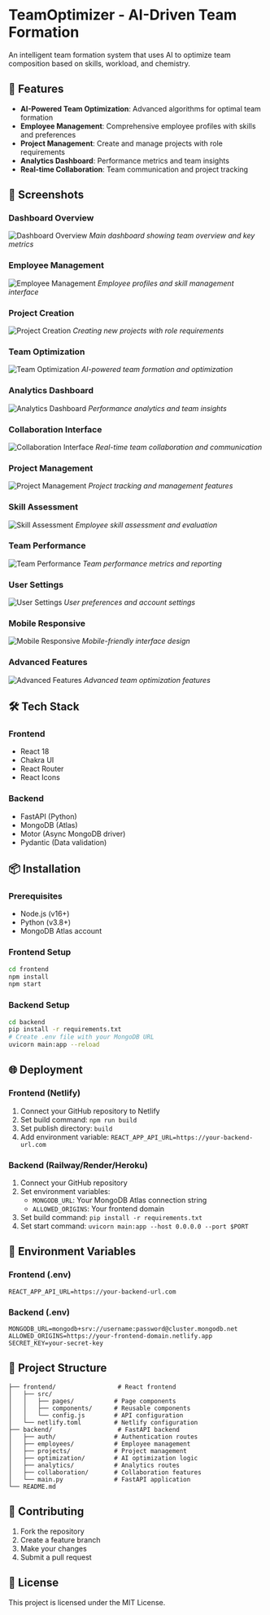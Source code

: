 # TeamOptimizer - AI-Driven Team Formation

An intelligent team formation system that uses AI to optimize team composition based on skills, workload, and chemistry.

## 🚀 Features

- **AI-Powered Team Optimization**: Advanced algorithms for optimal team formation
- **Employee Management**: Comprehensive employee profiles with skills and preferences
- **Project Management**: Create and manage projects with role requirements
- **Analytics Dashboard**: Performance metrics and team insights
- **Real-time Collaboration**: Team communication and project tracking

## 📸 Screenshots

### Dashboard Overview
![Dashboard Overview](frontend/public/Screenshot%202025-07-26%20014349.png)
*Main dashboard showing team overview and key metrics*

### Employee Management
![Employee Management](frontend/public/Screenshot%202025-07-26%20014356.png)
*Employee profiles and skill management interface*

### Project Creation
![Project Creation](frontend/public/Screenshot%202025-07-26%20014851.png)
*Creating new projects with role requirements*

### Team Optimization
![Team Optimization](frontend/public/Screenshot%202025-07-26%20121816.png)
*AI-powered team formation and optimization*

### Analytics Dashboard
![Analytics Dashboard](frontend/public/Screenshot%202025-07-26%20121834.png)
*Performance analytics and team insights*

### Collaboration Interface
![Collaboration Interface](frontend/public/Screenshot%202025-07-26%20121843.png)
*Real-time team collaboration and communication*

### Project Management
![Project Management](frontend/public/Screenshot%202025-07-26%20121850.png)
*Project tracking and management features*

### Skill Assessment
![Skill Assessment](frontend/public/Screenshot%202025-07-26%20121858.png)
*Employee skill assessment and evaluation*

### Team Performance
![Team Performance](frontend/public/Screenshot%202025-07-26%20121913.png)
*Team performance metrics and reporting*

### User Settings
![User Settings](frontend/public/Screenshot%202025-07-26%20121922.png)
*User preferences and account settings*

### Mobile Responsive
![Mobile Responsive](frontend/public/Screenshot%202025-07-26%20121932.png)
*Mobile-friendly interface design*

### Advanced Features
![Advanced Features](frontend/public/Screenshot%202025-07-26%20121940.png)
*Advanced team optimization features*


## 🛠️ Tech Stack

### Frontend
- React 18
- Chakra UI
- React Router
- React Icons

### Backend
- FastAPI (Python)
- MongoDB (Atlas)
- Motor (Async MongoDB driver)
- Pydantic (Data validation)

## 📦 Installation

### Prerequisites
- Node.js (v16+)
- Python (v3.8+)
- MongoDB Atlas account

### Frontend Setup
```bash
cd frontend
npm install
npm start
```

### Backend Setup
```bash
cd backend
pip install -r requirements.txt
# Create .env file with your MongoDB URL
uvicorn main:app --reload
```

## 🌐 Deployment

### Frontend (Netlify)
1. Connect your GitHub repository to Netlify
2. Set build command: `npm run build`
3. Set publish directory: `build`
4. Add environment variable: `REACT_APP_API_URL=https://your-backend-url.com`

### Backend (Railway/Render/Heroku)
1. Connect your GitHub repository
2. Set environment variables:
   - `MONGODB_URL`: Your MongoDB Atlas connection string
   - `ALLOWED_ORIGINS`: Your frontend domain
3. Set build command: `pip install -r requirements.txt`
4. Set start command: `uvicorn main:app --host 0.0.0.0 --port $PORT`

## 🔧 Environment Variables

### Frontend (.env)
```
REACT_APP_API_URL=https://your-backend-url.com
```

### Backend (.env)
```
MONGODB_URL=mongodb+srv://username:password@cluster.mongodb.net
ALLOWED_ORIGINS=https://your-frontend-domain.netlify.app
SECRET_KEY=your-secret-key
```

## 📁 Project Structure

```
├── frontend/                 # React frontend
│   ├── src/
│   │   ├── pages/           # Page components
│   │   ├── components/      # Reusable components
│   │   └── config.js        # API configuration
│   └── netlify.toml         # Netlify configuration
├── backend/                  # FastAPI backend
│   ├── auth/                # Authentication routes
│   ├── employees/           # Employee management
│   ├── projects/            # Project management
│   ├── optimization/        # AI optimization logic
│   ├── analytics/           # Analytics routes
│   ├── collaboration/       # Collaboration features
│   └── main.py              # FastAPI application
└── README.md
```

## 🤝 Contributing

1. Fork the repository
2. Create a feature branch
3. Make your changes
4. Submit a pull request

## 📄 License

This project is licensed under the MIT License. 
